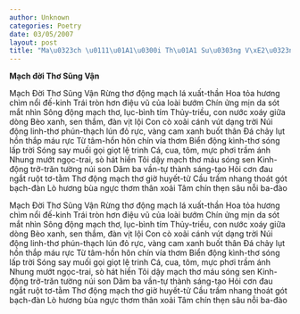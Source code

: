 ```yaml
---
author: Unknown
categories: Poetry
date: 03/05/2007
layout: post
title: "Ma\u0323ch \u0111\u01A1\u0300i Th\u01A1 Su\u0303ng V\xE2\u0323n"
---
```


**Mạch đời Thơ Sũng Vận**

Mạch Đời Thơ Sũng Vận
Rừng thơ động mạch lá xuất-thần
Hoa tỏa hương chìm nổi đế-kinh
Trái tròn hơn điệu vũ của loài bướm
Chín ửng mịn da sót mắt nhìn
Sông động mạch thơ, lục-bình tím
Thủy-triều, con nước xoáy giữa dòng
Bèo xanh, sen thắm, đàn vịt lội
Con cò xoãi cánh vút dạng trời
Núi động linh-thơ phún-thạch lún
đỏ rực, vàng cam
xanh buốt thân
Đá chảy lụt hồn thắp máu rực
Từ tâm-hồn hôn chín vía thơm
Biển động kình-thơ sóng lấp trời
Sóng say muối gọi giọt lệ trinh
Cá, cua, tôm, mực phơi trầm ánh
Nhung mướt ngọc-trai, sò hát hiền
Tôi dậy mạch thơ máu sóng sen
Kinh-động trở-trăn tường núi son
Dăm ba vần-tự thành sáng-tạo
Hỏi cơn đau ngắt ruột tơ-tằm
Thơ động mạch thơ giờ huyết-tử
Cầu trầm nhang thoát gót bạch-đàn
Lò hương bùa ngực thơm thân xoải
Tâm chín thẹn sâu nỗi ba-đào

Mạch Đời Thơ Sũng Vận
Rừng thơ động mạch lá xuất-thần
Hoa tỏa hương chìm nổi đế-kinh
Trái tròn hơn điệu vũ của loài bướm
Chín ửng mịn da sót mắt nhìn
Sông động mạch thơ, lục-bình tím
Thủy-triều, con nước xoáy giữa dòng
Bèo xanh, sen thắm, đàn vịt lội
Con cò xoãi cánh vút dạng trời
Núi động linh-thơ phún-thạch lún
đỏ rực, vàng cam
xanh buốt thân
Đá chảy lụt hồn thắp máu rực
Từ tâm-hồn hôn chín vía thơm
Biển động kình-thơ sóng lấp trời
Sóng say muối gọi giọt lệ trinh
Cá, cua, tôm, mực phơi trầm ánh
Nhung mướt ngọc-trai, sò hát hiền
Tôi dậy mạch thơ máu sóng sen
Kinh-động trở-trăn tường núi son
Dăm ba vần-tự thành sáng-tạo
Hỏi cơn đau ngắt ruột tơ-tằm
Thơ động mạch thơ giờ huyết-tử
Cầu trầm nhang thoát gót bạch-đàn
Lò hương bùa ngực thơm thân xoải
Tâm chín thẹn sâu nỗi ba-đào
